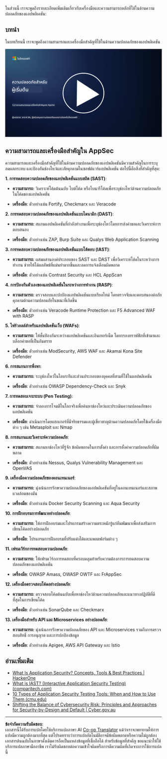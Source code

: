 <!--
CO_OP_TRANSLATOR_METADATA:
{
  "original_hash": "790a3fa7e535ec60bb51bde13e759781",
  "translation_date": "2025-09-04T00:50:15+00:00",
  "source_file": "5.2 AppSec key capabilities.md",
  "language_code": "th"
}
-->
ในส่วนนี้ เราจะพูดถึงรายละเอียดเพิ่มเติมเกี่ยวกับเครื่องมือและความสามารถหลักที่ใช้ในด้านความปลอดภัยของแอปพลิเคชัน:

## บทนำ

ในบทเรียนนี้ เราจะพูดถึงความสามารถและเครื่องมือสำคัญที่ใช้ในด้านความปลอดภัยของแอปพลิเคชัน

[![ดูวิดีโอ](../../translated_images/5-2_placeholder.35d943b10c4c6018ebe2bbdb7706a0d739ce9e54bdb35eaf2ad644d43f4cec60.th.png)](https://learn-video.azurefd.net/vod/player?id=b562daa7-ab92-4cf4-a6dd-6b6a506edfac)

## ความสามารถและเครื่องมือสำคัญใน AppSec

ความสามารถและเครื่องมือสำคัญที่ใช้ในด้านความปลอดภัยของแอปพลิเคชันมีความสำคัญในการระบุ ลดผลกระทบ และป้องกันช่องโหว่และภัยคุกคามในซอฟต์แวร์แอปพลิเคชัน ต่อไปนี้คือสิ่งที่สำคัญที่สุด:

**1. การทดสอบความปลอดภัยของแอปพลิเคชันแบบสถิต (SAST)**:

- **ความสามารถ**: วิเคราะห์โค้ดต้นฉบับ ไบต์โค้ด หรือไบนารีโค้ดเพื่อระบุช่องโหว่ด้านความปลอดภัยในโค้ดของแอปพลิเคชัน

- **เครื่องมือ**: ตัวอย่างเช่น Fortify, Checkmarx และ Veracode

**2. การทดสอบความปลอดภัยของแอปพลิเคชันแบบไดนามิก (DAST)**:

- **ความสามารถ**: สแกนแอปพลิเคชันที่กำลังทำงานเพื่อระบุช่องโหว่โดยการส่งคำขอและวิเคราะห์การตอบสนอง

- **เครื่องมือ**: ตัวอย่างเช่น ZAP, Burp Suite และ Qualys Web Application Scanning

**3. การทดสอบความปลอดภัยของแอปพลิเคชันแบบโต้ตอบ (IAST)**:

- **ความสามารถ**: ผสมผสานองค์ประกอบของ SAST และ DAST เพื่อวิเคราะห์โค้ดในระหว่างการทำงาน ช่วยให้ได้ผลลัพธ์ที่แม่นยำมากขึ้นและลดการแจ้งเตือนผิดพลาด

- **เครื่องมือ**: ตัวอย่างเช่น Contrast Security และ HCL AppScan

**4. การป้องกันตัวเองของแอปพลิเคชันในระหว่างการทำงาน (RASP)**:

- **ความสามารถ**: ตรวจสอบและปกป้องแอปพลิเคชันแบบเรียลไทม์ โดยตรวจจับและตอบสนองต่อภัยคุกคามด้านความปลอดภัยในขณะที่เกิดขึ้น

- **เครื่องมือ**: ตัวอย่างเช่น Veracode Runtime Protection และ F5 Advanced WAF with RASP

**5. ไฟร์วอลล์สำหรับแอปพลิเคชันเว็บ (WAFs)**:

- **ความสามารถ**: ให้ชั้นป้องกันระหว่างแอปพลิเคชันและอินเทอร์เน็ต โดยกรองทราฟฟิกที่เข้ามาและบล็อกคำขอที่เป็นอันตราย

- **เครื่องมือ**: ตัวอย่างเช่น ModSecurity, AWS WAF และ Akamai Kona Site Defender

**6. การสแกนการพึ่งพา**:

- **ความสามารถ**: ระบุช่องโหว่ในไลบรารีและส่วนประกอบของบุคคลที่สามที่ใช้ในแอปพลิเคชัน

- **เครื่องมือ**: ตัวอย่างเช่น OWASP Dependency-Check และ Snyk

**7. การทดสอบเจาะระบบ (Pen Testing)**:

- **ความสามารถ**: จำลองการโจมตีในโลกจริงเพื่อค้นหาช่องโหว่และประเมินความปลอดภัยของแอปพลิเคชัน

- **เครื่องมือ**: ดำเนินการโดยแฮกเกอร์ที่มีจริยธรรมและผู้เชี่ยวชาญด้านความปลอดภัยโดยใช้เครื่องมือต่าง ๆ เช่น Metasploit และ Nmap

**8. การสแกนและวิเคราะห์ความปลอดภัย**:

- **ความสามารถ**: สแกนหาช่องโหว่ที่รู้จัก ข้อผิดพลาดในการตั้งค่า และการตั้งค่าความปลอดภัยที่ผิดพลาด

- **เครื่องมือ**: ตัวอย่างเช่น Nessus, Qualys Vulnerability Management และ OpenVAS

**9. เครื่องมือความปลอดภัยของคอนเทนเนอร์**:

- **ความสามารถ**: มุ่งเน้นการรักษาความปลอดภัยของแอปพลิเคชันที่อยู่ในคอนเทนเนอร์และสภาพแวดล้อมของมัน

- **เครื่องมือ**: ตัวอย่างเช่น Docker Security Scanning และ Aqua Security

**10. การฝึกอบรมการพัฒนาอย่างปลอดภัย**:

- **ความสามารถ**: ให้การฝึกอบรมและโปรแกรมสร้างความตระหนักรู้แก่ทีมพัฒนาเพื่อส่งเสริมการเขียนโค้ดอย่างปลอดภัย

- **เครื่องมือ**: โปรแกรมการฝึกอบรมที่ปรับแต่งได้และแพลตฟอร์มต่าง ๆ

**11. เฟรมเวิร์กการทดสอบความปลอดภัย**:

- **ความสามารถ**: ให้เฟรมเวิร์กการทดสอบที่ครอบคลุมสำหรับความต้องการการทดสอบความปลอดภัยของแอปพลิเคชัน

- **เครื่องมือ**: OWASP Amass, OWASP OWTF และ FrAppSec

**12. เครื่องมือตรวจสอบโค้ดอย่างปลอดภัย**:

- **ความสามารถ**: ตรวจสอบโค้ดต้นฉบับเพื่อหาช่องโหว่ด้านความปลอดภัยและแนวทางปฏิบัติที่ดีที่สุดในการเขียนโค้ด

- **เครื่องมือ**: ตัวอย่างเช่น SonarQube และ Checkmarx

**13. เครื่องมือสำหรับ API และ Microservices อย่างปลอดภัย**:

- **ความสามารถ**: มุ่งเน้นการรักษาความปลอดภัยของ API และ Microservices รวมถึงการตรวจสอบสิทธิ์ การอนุญาต และการปกป้องข้อมูล

- **เครื่องมือ**: ตัวอย่างเช่น Apigee, AWS API Gateway และ Istio

## อ่านเพิ่มเติม

- [What Is Application Security? Concepts, Tools & Best Practices | HackerOne](https://www.hackerone.com/knowledge-center/what-application-security-concepts-tools-best-practices)
- [What is IAST? (Interactive Application Security Testing) (comparitech.com)](https://www.comparitech.com/net-admin/what-is-iast/)
- [10 Types of Application Security Testing Tools: When and How to Use Them (cmu.edu)](https://insights.sei.cmu.edu/blog/10-types-of-application-security-testing-tools-when-and-how-to-use-them/)
- [Shifting the Balance of Cybersecurity Risk: Principles and Approaches for Security-by-Design and Default | Cyber.gov.au](https://www.cyber.gov.au/about-us/view-all-content/publications/principles-and-approaches-for-security-by-design-and-default)

---

**ข้อจำกัดความรับผิดชอบ**:  
เอกสารนี้ได้รับการแปลโดยใช้บริการแปลภาษา AI [Co-op Translator](https://github.com/Azure/co-op-translator) แม้ว่าเราจะพยายามให้การแปลมีความถูกต้องมากที่สุด แต่โปรดทราบว่าการแปลอัตโนมัติอาจมีข้อผิดพลาดหรือความไม่ถูกต้อง เอกสารต้นฉบับในภาษาดั้งเดิมควรถือเป็นแหล่งข้อมูลที่เชื่อถือได้ สำหรับข้อมูลที่สำคัญ ขอแนะนำให้ใช้บริการแปลภาษามืออาชีพ เราไม่รับผิดชอบต่อความเข้าใจผิดหรือการตีความผิดที่เกิดจากการใช้การแปลนี้
